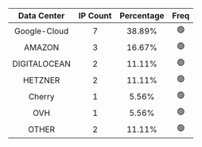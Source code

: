 | Data Center | IP Count | Percentage | Freq |
|:------------:|:--------:|:-----------:|:-----:|
| Google-Cloud | 7 | 38.89% | 🟢 |
| AMAZON | 3 | 16.67% | 🟢 |
| DIGITALOCEAN | 2 | 11.11% | 🟢 |
| HETZNER | 2 | 11.11% | 🟢 |
| Cherry | 1 | 5.56% | 🟢 |
| OVH | 1 | 5.56% | 🟢 |
| OTHER | 2 | 11.11% | 🟢 |